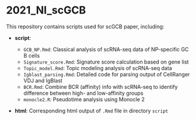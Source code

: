 # 2021_NI_scGCB
This repository contains scripts used for scGCB paper, including:  
* **script**:  
    * `GCB_NP.Rmd`: Classical analysis of scRNA-seq data of NP-specific GC B cells  
    * `Signature_score.Rmd`: Signature score calculation based on gene list  
    * `Topic_model.Rmd`: Topic modeling analysis of scRNA-seq data  
    * `Igblast_parsing.Rmd`: Detailed code for parsing output of CellRanger VDJ and IgBlast  
    * `BCR.Rmd`: Combine BCR (affinity) info with scRNA-seq to identify difference between high- and low-affinity groups  
    * `monocle2.R`: Pseudotime analysis using Monocle 2

* **html**: Corresponding html output of `.Rmd` file in directory `script` 
